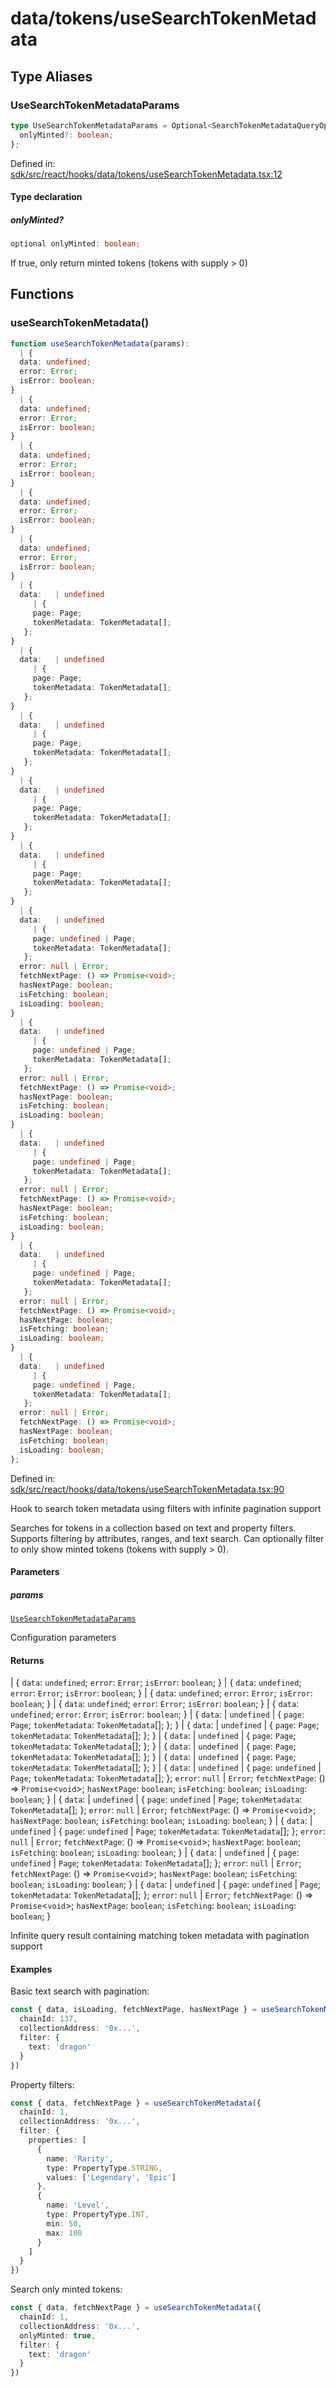 # data/tokens/useSearchTokenMetadata

## Type Aliases

### UseSearchTokenMetadataParams

```ts
type UseSearchTokenMetadataParams = Optional<SearchTokenMetadataQueryOptions, "config"> & {
  onlyMinted?: boolean;
};
```

Defined in: [sdk/src/react/hooks/data/tokens/useSearchTokenMetadata.tsx:12](https://github.com/0xsequence/marketplace-sdk/blob/6a4808051b4d56769c8daea217398414041a4d84/sdk/src/react/hooks/data/tokens/useSearchTokenMetadata.tsx#L12)

#### Type declaration

##### onlyMinted?

```ts
optional onlyMinted: boolean;
```

If true, only return minted tokens (tokens with supply > 0)

## Functions

### useSearchTokenMetadata()

```ts
function useSearchTokenMetadata(params): 
  | {
  data: undefined;
  error: Error;
  isError: boolean;
}
  | {
  data: undefined;
  error: Error;
  isError: boolean;
}
  | {
  data: undefined;
  error: Error;
  isError: boolean;
}
  | {
  data: undefined;
  error: Error;
  isError: boolean;
}
  | {
  data: undefined;
  error: Error;
  isError: boolean;
}
  | {
  data:   | undefined
     | {
     page: Page;
     tokenMetadata: TokenMetadata[];
   };
}
  | {
  data:   | undefined
     | {
     page: Page;
     tokenMetadata: TokenMetadata[];
   };
}
  | {
  data:   | undefined
     | {
     page: Page;
     tokenMetadata: TokenMetadata[];
   };
}
  | {
  data:   | undefined
     | {
     page: Page;
     tokenMetadata: TokenMetadata[];
   };
}
  | {
  data:   | undefined
     | {
     page: Page;
     tokenMetadata: TokenMetadata[];
   };
}
  | {
  data:   | undefined
     | {
     page: undefined | Page;
     tokenMetadata: TokenMetadata[];
   };
  error: null | Error;
  fetchNextPage: () => Promise<void>;
  hasNextPage: boolean;
  isFetching: boolean;
  isLoading: boolean;
}
  | {
  data:   | undefined
     | {
     page: undefined | Page;
     tokenMetadata: TokenMetadata[];
   };
  error: null | Error;
  fetchNextPage: () => Promise<void>;
  hasNextPage: boolean;
  isFetching: boolean;
  isLoading: boolean;
}
  | {
  data:   | undefined
     | {
     page: undefined | Page;
     tokenMetadata: TokenMetadata[];
   };
  error: null | Error;
  fetchNextPage: () => Promise<void>;
  hasNextPage: boolean;
  isFetching: boolean;
  isLoading: boolean;
}
  | {
  data:   | undefined
     | {
     page: undefined | Page;
     tokenMetadata: TokenMetadata[];
   };
  error: null | Error;
  fetchNextPage: () => Promise<void>;
  hasNextPage: boolean;
  isFetching: boolean;
  isLoading: boolean;
}
  | {
  data:   | undefined
     | {
     page: undefined | Page;
     tokenMetadata: TokenMetadata[];
   };
  error: null | Error;
  fetchNextPage: () => Promise<void>;
  hasNextPage: boolean;
  isFetching: boolean;
  isLoading: boolean;
};
```

Defined in: [sdk/src/react/hooks/data/tokens/useSearchTokenMetadata.tsx:90](https://github.com/0xsequence/marketplace-sdk/blob/6a4808051b4d56769c8daea217398414041a4d84/sdk/src/react/hooks/data/tokens/useSearchTokenMetadata.tsx#L90)

Hook to search token metadata using filters with infinite pagination support

Searches for tokens in a collection based on text and property filters.
Supports filtering by attributes, ranges, and text search.
Can optionally filter to only show minted tokens (tokens with supply > 0).

#### Parameters

##### params

[`UseSearchTokenMetadataParams`](#usesearchtokenmetadataparams)

Configuration parameters

#### Returns

  \| \{
  `data`: `undefined`;
  `error`: `Error`;
  `isError`: `boolean`;
\}
  \| \{
  `data`: `undefined`;
  `error`: `Error`;
  `isError`: `boolean`;
\}
  \| \{
  `data`: `undefined`;
  `error`: `Error`;
  `isError`: `boolean`;
\}
  \| \{
  `data`: `undefined`;
  `error`: `Error`;
  `isError`: `boolean`;
\}
  \| \{
  `data`: `undefined`;
  `error`: `Error`;
  `isError`: `boolean`;
\}
  \| \{
  `data`:   \| `undefined`
     \| \{
     `page`: `Page`;
     `tokenMetadata`: `TokenMetadata`[];
   \};
\}
  \| \{
  `data`:   \| `undefined`
     \| \{
     `page`: `Page`;
     `tokenMetadata`: `TokenMetadata`[];
   \};
\}
  \| \{
  `data`:   \| `undefined`
     \| \{
     `page`: `Page`;
     `tokenMetadata`: `TokenMetadata`[];
   \};
\}
  \| \{
  `data`:   \| `undefined`
     \| \{
     `page`: `Page`;
     `tokenMetadata`: `TokenMetadata`[];
   \};
\}
  \| \{
  `data`:   \| `undefined`
     \| \{
     `page`: `Page`;
     `tokenMetadata`: `TokenMetadata`[];
   \};
\}
  \| \{
  `data`:   \| `undefined`
     \| \{
     `page`: `undefined` \| `Page`;
     `tokenMetadata`: `TokenMetadata`[];
   \};
  `error`: `null` \| `Error`;
  `fetchNextPage`: () => `Promise`\<`void`\>;
  `hasNextPage`: `boolean`;
  `isFetching`: `boolean`;
  `isLoading`: `boolean`;
\}
  \| \{
  `data`:   \| `undefined`
     \| \{
     `page`: `undefined` \| `Page`;
     `tokenMetadata`: `TokenMetadata`[];
   \};
  `error`: `null` \| `Error`;
  `fetchNextPage`: () => `Promise`\<`void`\>;
  `hasNextPage`: `boolean`;
  `isFetching`: `boolean`;
  `isLoading`: `boolean`;
\}
  \| \{
  `data`:   \| `undefined`
     \| \{
     `page`: `undefined` \| `Page`;
     `tokenMetadata`: `TokenMetadata`[];
   \};
  `error`: `null` \| `Error`;
  `fetchNextPage`: () => `Promise`\<`void`\>;
  `hasNextPage`: `boolean`;
  `isFetching`: `boolean`;
  `isLoading`: `boolean`;
\}
  \| \{
  `data`:   \| `undefined`
     \| \{
     `page`: `undefined` \| `Page`;
     `tokenMetadata`: `TokenMetadata`[];
   \};
  `error`: `null` \| `Error`;
  `fetchNextPage`: () => `Promise`\<`void`\>;
  `hasNextPage`: `boolean`;
  `isFetching`: `boolean`;
  `isLoading`: `boolean`;
\}
  \| \{
  `data`:   \| `undefined`
     \| \{
     `page`: `undefined` \| `Page`;
     `tokenMetadata`: `TokenMetadata`[];
   \};
  `error`: `null` \| `Error`;
  `fetchNextPage`: () => `Promise`\<`void`\>;
  `hasNextPage`: `boolean`;
  `isFetching`: `boolean`;
  `isLoading`: `boolean`;
\}

Infinite query result containing matching token metadata with pagination support

#### Examples

Basic text search with pagination:
```typescript
const { data, isLoading, fetchNextPage, hasNextPage } = useSearchTokenMetadata({
  chainId: 137,
  collectionAddress: '0x...',
  filter: {
    text: 'dragon'
  }
})
```

Property filters:
```typescript
const { data, fetchNextPage } = useSearchTokenMetadata({
  chainId: 1,
  collectionAddress: '0x...',
  filter: {
    properties: [
      {
        name: 'Rarity',
        type: PropertyType.STRING,
        values: ['Legendary', 'Epic']
      },
      {
        name: 'Level',
        type: PropertyType.INT,
        min: 50,
        max: 100
      }
    ]
  }
})
```

Search only minted tokens:
```typescript
const { data, fetchNextPage } = useSearchTokenMetadata({
  chainId: 1,
  collectionAddress: '0x...',
  onlyMinted: true,
  filter: {
    text: 'dragon'
  }
})
```
